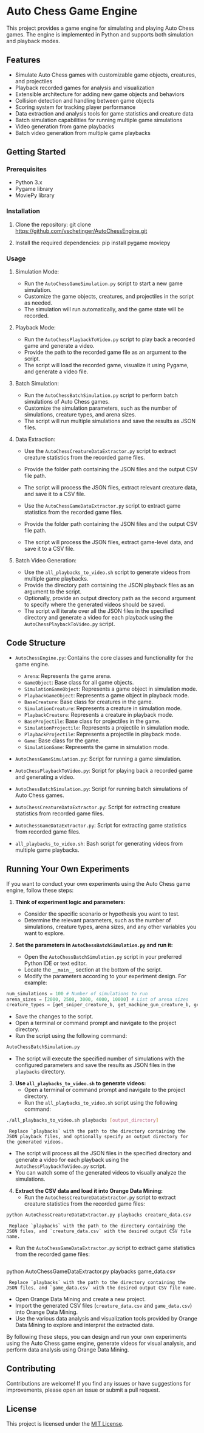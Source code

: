 # Auto Chess Game Engine

This project provides a game engine for simulating and playing Auto Chess games. The engine is implemented in Python and supports both simulation and playback modes.

## Features

- Simulate Auto Chess games with customizable game objects, creatures, and projectiles
- Playback recorded games for analysis and visualization
- Extensible architecture for adding new game objects and behaviors
- Collision detection and handling between game objects
- Scoring system for tracking player performance
- Data extraction and analysis tools for game statistics and creature data
- Batch simulation capabilities for running multiple game simulations
- Video generation from game playbacks
- Batch video generation from multiple game playbacks

## Getting Started

### Prerequisites

- Python 3.x
- Pygame library
- MoviePy library

### Installation

1. Clone the repository:
git clone https://github.com/vschetinger/AutoChessEngine.git

2. Install the required dependencies:
pip install pygame moviepy


### Usage

1. Simulation Mode:
   - Run the `AutoChessGameSimulation.py` script to start a new game simulation.
   - Customize the game objects, creatures, and projectiles in the script as needed.
   - The simulation will run automatically, and the game state will be recorded.

2. Playback Mode:
   - Run the `AutoChessPlaybackToVideo.py` script to play back a recorded game and generate a video.
   - Provide the path to the recorded game file as an argument to the script.
   - The script will load the recorded game, visualize it using Pygame, and generate a video file.

3. Batch Simulation:
   - Run the `AutoChessBatchSimulation.py` script to perform batch simulations of Auto Chess games.
   - Customize the simulation parameters, such as the number of simulations, creature types, and arena sizes.
   - The script will run multiple simulations and save the results as JSON files.

4. Data Extraction:
   - Use the `AutoChessCreatureDataExtractor.py` script to extract creature statistics from the recorded game files.
   - Provide the folder path containing the JSON files and the output CSV file path.
   - The script will process the JSON files, extract relevant creature data, and save it to a CSV file.

   - Use the `AutoChessGameDataExtractor.py` script to extract game statistics from the recorded game files.
   - Provide the folder path containing the JSON files and the output CSV file path.
   - The script will process the JSON files, extract game-level data, and save it to a CSV file.

5. Batch Video Generation:
   - Use the `all_playbacks_to_video.sh` script to generate videos from multiple game playbacks.
   - Provide the directory path containing the JSON playback files as an argument to the script.
   - Optionally, provide an output directory path as the second argument to specify where the generated videos should be saved.
   - The script will iterate over all the JSON files in the specified directory and generate a video for each playback using the `AutoChessPlaybackToVideo.py` script.

## Code Structure

- `AutoChessEngine.py`: Contains the core classes and functionality for the game engine.
  - `Arena`: Represents the game arena.
  - `GameObject`: Base class for all game objects.
  - `SimulationGameObject`: Represents a game object in simulation mode.
  - `PlaybackGameObject`: Represents a game object in playback mode.
  - `BaseCreature`: Base class for creatures in the game.
  - `SimulationCreature`: Represents a creature in simulation mode.
  - `PlaybackCreature`: Represents a creature in playback mode.
  - `BaseProjectile`: Base class for projectiles in the game.
  - `SimulationProjectile`: Represents a projectile in simulation mode.
  - `PlaybackProjectile`: Represents a projectile in playback mode.
  - `Game`: Base class for the game.
  - `SimulationGame`: Represents the game in simulation mode.

- `AutoChessGameSimulation.py`: Script for running a game simulation.
- `AutoChessPlaybackToVideo.py`: Script for playing back a recorded game and generating a video.
- `AutoChessBatchSimulation.py`: Script for running batch simulations of Auto Chess games.
- `AutoChessCreatureDataExtractor.py`: Script for extracting creature statistics from recorded game files.
- `AutoChessGameDataExtractor.py`: Script for extracting game statistics from recorded game files.
- `all_playbacks_to_video.sh`: Bash script for generating videos from multiple game playbacks.

## Running Your Own Experiments

If you want to conduct your own experiments using the Auto Chess game engine, follow these steps:

1. **Think of experiment logic and parameters:**
   - Consider the specific scenario or hypothesis you want to test.
   - Determine the relevant parameters, such as the number of simulations, creature types, arena sizes, and any other variables you want to explore.

2. **Set the parameters in `AutoChessBatchSimulation.py` and run it:**
   - Open the `AutoChessBatchSimulation.py` script in your preferred Python IDE or text editor.
   - Locate the `__main__` section at the bottom of the script.
   - Modify the parameters according to your experiment design. For example:
```python 
num_simulations = 100 # Number of simulations to run
arena_sizes = [2000, 2500, 3000, 4000, 10000] # List of arena sizes
creature_types = [get_sniper_creature_b, get_machine_gun_creature_b, get_mine_laying_creature_b]
```



   - Save the changes to the script.
   - Open a terminal or command prompt and navigate to the project directory.
   - Run the script using the following command:
```python 
AutoChessBatchSimulation.py
```

   - The script will execute the specified number of simulations with the configured parameters and save the results as JSON files in the `playbacks` directory.

3. **Use `all_playbacks_to_video.sh` to generate videos:**
   - Open a terminal or command prompt and navigate to the project directory.
   - Run the `all_playbacks_to_video.sh` script using the following command:
```bash
./all_playbacks_to_video.sh playbacks [output_directory]
```

     Replace `playbacks` with the path to the directory containing the JSON playback files, and optionally specify an output directory for the generated videos.
   - The script will process all the JSON files in the specified directory and generate a video for each playback using the `AutoChessPlaybackToVideo.py` script.
   - You can watch some of the generated videos to visually analyze the simulations.

4. **Extract the CSV data and load it into Orange Data Mining:**
   - Run the `AutoChessCreatureDataExtractor.py` script to extract creature statistics from the recorded game files:
```bash 
python AutoChessCreatureDataExtractor.py playbacks creature_data.csv
```

     Replace `playbacks` with the path to the directory containing the JSON files, and `creature_data.csv` with the desired output CSV file name.
   - Run the `AutoChessGameDataExtractor.py` script to extract game statistics from the recorded game files:
     ```
python AutoChessGameDataExtractor.py playbacks game_data.csv

     Replace `playbacks` with the path to the directory containing the JSON files, and `game_data.csv` with the desired output CSV file name.
   - Open Orange Data Mining and create a new project.
   - Import the generated CSV files (`creature_data.csv` and `game_data.csv`) into Orange Data Mining.
   - Use the various data analysis and visualization tools provided by Orange Data Mining to explore and interpret the extracted data.

By following these steps, you can design and run your own experiments using the Auto Chess game engine, generate videos for visual analysis, and perform data analysis using Orange Data Mining.


## Contributing

Contributions are welcome! If you find any issues or have suggestions for improvements, please open an issue or submit a pull request.

## License

This project is licensed under the [MIT License](LICENSE).